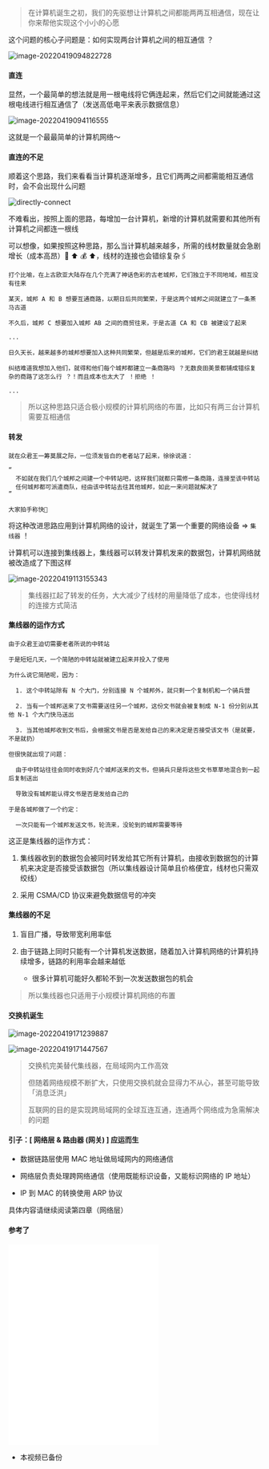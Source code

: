 > 在计算机诞生之初，我们的先驱想让计算机之间都能两两互相通信，现在让你来帮他实现这个小小的心愿

这个问题的核心子问题是：如何实现两台计算机之间的相互通信 ？

![image-20220419094822728](https://aliyun-oss-lpj.oss-cn-qingdao.aliyuncs.com/images/by-picgo/image-20220419094822728.png)

#### 直连

显然，一个最简单的想法就是用一根电线将它俩连起来，然后它们之间就能通过这根电线进行相互通信了（发送高低电平来表示数据信息）

![image-20220419094116555](https://aliyun-oss-lpj.oss-cn-qingdao.aliyuncs.com/images/by-picgo/image-20220419094116555.png)

这就是一个最最简单的计算机网络～

#### 直连的不足

顺着这个思路，我们来看看当计算机逐渐增多，且它们两两之间都需能相互通信时，会不会出现什么问题

![directly-connect](https://aliyun-oss-lpj.oss-cn-qingdao.aliyuncs.com/images/by-picgo/directly-connect.gif)

不难看出，按照上面的思路，每增加一台计算机，新增的计算机就需要和其他所有计算机之间都连一根线

可以想像，如果按照这种思路，那么当计算机越来越多，所需的线材数量就会急剧增长（成本高昂）🧶 ⬆️ 💰 ⬆️，线材的连接也会错综复杂🖇

```
打个比喻，在上古欧亚大陆存在几个充满了神话色彩的古老城邦，它们独立于不同地域，相互没有往来

某天，城邦 A 和 B 想要互通商路，以期日后共同繁荣，于是这两个城邦之间就建立了一条茶马古道

不久后，城邦 C 想要加入城邦 AB 之间的商贸往来，于是古道 CA 和 CB 被建设了起来

...

日久天长，越来越多的城邦想要加入这种共同繁荣，但越是后来的城邦，它们的君王就越是纠结

纠结难道我想加入他们，就得和他们每个城邦都建立一条商路吗 ？无数良田美景都铺成错综复杂的商路了这怎么行 ？！而且成本也太大了 ！拒绝 ！

...
```

> 所以这种思路只适合极小规模的计算机网络的布置，比如只有两三台计算机需要互相通信

#### 转发

```
就在众君王一筹莫展之际，一位须发皆白的老者站了起来，徐徐说道：

“
  不如就在我们几个城邦之间建一个中转站吧，这样我们就都只需修一条商路，连接至该中转站
  任何城邦都可派遣商队，经由该中转站去往其他城邦，如此一来问题就解决了
”

大家拍手称快👏
```

将这种改进思路应用到计算机网络的设计，就诞生了第一个重要的网络设备 => `集线器` ！

计算机可以连接到集线器上，集线器可以转发计算机发来的数据包，计算机网络就被改造成了下图这样

![image-20220419113155343](https://aliyun-oss-lpj.oss-cn-qingdao.aliyuncs.com/images/by-picgo/image-20220419113155343.png)

> 集线器扛起了转发的任务，大大减少了线材的用量降低了成本，也使得线材的连接方式简洁

#### 集线器的运作方式

```
由于众君王迫切需要老者所说的中转站

于是短短几天，一个简陋的中转站就被建立起来并投入了使用

为什么说它简陋呢，因为：

  1. 这个中转站除有 N 个大门，分别连接 N 个城邦外，就只剩一个复制机和一个骑兵营

  2. 当有一个城邦送来了文书需要送往另一个城邦，这份文书就会被复制成 N-1 份分别从其他 N-1 个大门快马送出

  3. 当其他城邦收到文书后，会根据文书是否是发给自己的来决定是否接受该文书（是就要，不是就扔）

但很快就出现了问题：

  由于中转站往往会同时收到好几个城邦送来的文书，但骑兵只是将这些文书草草地混合到一起后复制送出

  导致没有城邦能认得文书是否是发给自己的

于是各城邦做了一个约定：

  一次只能有一个城邦发送文书，轮流来，没轮到的城邦需要等待
```

这正是集线器的运作方式：

  1. 集线器收到的数据包会被同时转发给其它所有计算机，由接收到数据包的计算机来决定是否接受该数据包（所以集线器设计简单且价格便宜，线材也只需双绞线）

  2. 采用 CSMA/CD 协议来避免数据信号的冲突

#### 集线器的不足

1. 盲目广播，导致带宽利用率低

2. 由于链路上同时只能有一个计算机发送数据，随着加入计算机网络的计算机持续增多，链路的利用率会越来越低

    - 很多计算机可能好久都轮不到一次发送数据包的机会

> 所以集线器也只适用于小规模计算机网络的布置

#### 交换机诞生

![image-20220419171239887](https://aliyun-oss-lpj.oss-cn-qingdao.aliyuncs.com/images/by-picgo/image-20220419171239887.png)

![image-20220419171447567](https://aliyun-oss-lpj.oss-cn-qingdao.aliyuncs.com/images/by-picgo/image-20220419171447567.png)

> 交换机完美替代集线器，在局域网内工作高效
>
> 但随着网络规模不断扩大，只使用交换机就会显得力不从心，甚至可能导致「消息泛洪」
>
> 互联网的目的是实现跨局域网的全球互连互通，连通两个网络成为急需解决的问题

#### 引子：[ 网络层 & 路由器 (网关) ] 应运而生

- 数据链路层使用 MAC 地址做局域网内的网络通信

- 网络层负责处理跨网络通信（使用既能标识设备，又能标识网络的 IP 地址）

- IP 到 MAC 的转换使用 ARP 协议

具体内容请继续阅读第四章（网络层）

#### 参考了

<iframe
  src="//player.bilibili.com/player.html?aid=66929320&bvid=BV124411k7uV&cid=116062245&page=1"
  scrolling="no"
  border="0"
  frameborder="no"
  framespacing="0"
  allowfullscreen="true"
  style="height:400px;"
></iframe>

- 本视频已备份
